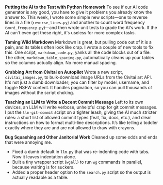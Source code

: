 **Putting the AI to the Test with Python Homework**
To see if our AI code generator is any good, you have to give it problems you already know the answer to. This week, I wrote some simple new scripts—one to reverse lines in a file (`reverse_lines.py`) and another to count word frequency (`word_frequency.py`)—and then wrote unit tests to grade the AI's work. If the AI can't even get these right, it's useless for more complex tasks.

**Taming Wild Markdown**
Markdown is great, but pulling code out of it is a pain, and its tables often look like crap. I wrote a couple of new tools to fix this. One script, `markdown_code.py`, yanks all the code blocks out of a file. The other, `markdown_table_spacing.py`, automatically cleans up your tables so the columns actually align. No more manual spacing.

**Grabbing Art from Civitai on Autopilot**
Wrote a new script, `civitai_images.py`, to bulk-download image URLs from the Civitai art API. It's not just a dumb downloader; you can filter by model, username, and toggle NSFW content. It handles pagination, so you can pull thousands of images without the script choking.

**Teaching an LLM to Write a Decent Commit Message**
Left to its own devices, an LLM will write verbose, unhelpful crap for git commit messages. I put the `llm-git-commit` script on a tighter leash, giving the AI much stricter rules: a short list of allowed commit types (feat, fix, docs, etc.), and clear instructions on how to format multi-line descriptions. It’s like telling a toddler exactly where they are and are not allowed to draw with crayons.

**Bug Squashing and Other Janitorial Work**
Cleaned up some odds and ends that were annoying me.
- Fixed a dumb default in `llm.py` that was re-indenting code with tabs. Now it leaves indentation alone.
- Built a tiny wrapper script (`wgall`) to run `wg` commands in parallel, because waiting is for suckers.
- Added a proper header option to the `search.py` script so the output is actually readable as a table.
